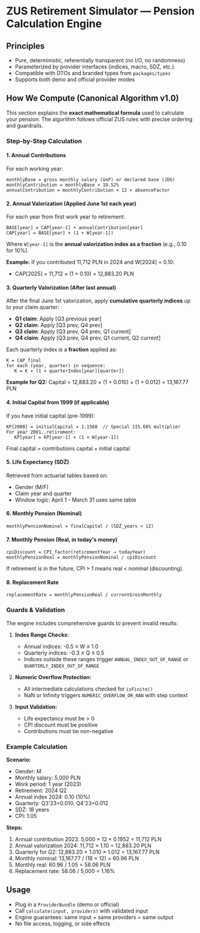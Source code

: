 # ZUS Retirement Simulator — Pension Calculation Engine

## Principles
- Pure, deterministic, referentially transparent (no I/O, no randomness)
- Parameterized by provider interfaces (indices, macro, SDŻ, etc.)
- Compatible with DTOs and branded types from `packages/types`
- Supports both demo and official provider modes

## How We Compute (Canonical Algorithm v1.0)

This section explains the **exact mathematical formula** used to calculate your pension. The algorithm follows official ZUS rules with precise ordering and guardrails.

### Step-by-Step Calculation

#### 1. **Annual Contributions**
For each working year:
```
monthlyBase = gross monthly salary (UoP) or declared base (JDG)
monthlyContribution = monthlyBase × 19.52%
annualContribution = monthlyContribution × 12 × absenceFactor
```

#### 2. **Annual Valorization** (Applied June 1st each year)
For each year from first work year to retirement:
```
BASE[year] = CAP[year-1] + annualContribution[year]
CAP[year] = BASE[year] × (1 + W[year-1])
```
Where `W[year-1]` is the **annual valorization index as a fraction** (e.g., 0.10 for 10%).

**Example:** If you contributed 11,712 PLN in 2024 and W[2024] = 0.10:
- CAP[2025] = 11,712 × (1 + 0.10) = 12,883.20 PLN

#### 3. **Quarterly Valorization** (After last annual)
After the final June 1st valorization, apply **cumulative quarterly indices** up to your claim quarter:

- **Q1 claim**: Apply [Q3 previous year]
- **Q2 claim**: Apply [Q3 prev, Q4 prev]
- **Q3 claim**: Apply [Q3 prev, Q4 prev, Q1 current]
- **Q4 claim**: Apply [Q3 prev, Q4 prev, Q1 current, Q2 current]

Each quarterly index is a **fraction** applied as:
```
K = CAP_final
for each (year, quarter) in sequence:
   K = K × (1 + quarterIndex[year][quarter])
```

**Example for Q2:** Capital = 12,883.20 × (1 + 0.010) × (1 + 0.012) = 13,167.77 PLN

#### 4. **Initial Capital from 1999** (if applicable)
If you have initial capital (pre-1999):
```
KP[2000] = initialCapital × 1.1560  // Special 115.60% multiplier
For year 2001..retirement:
   KP[year] = KP[year-1] × (1 + W[year-1])
```
Final capital = contributions capital + initial capital

#### 5. **Life Expectancy (SDŻ)**
Retrieved from actuarial tables based on:
- Gender (M/F)
- Claim year and quarter
- Window logic: April 1 - March 31 uses same table

#### 6. **Monthly Pension (Nominal)**
```
monthlyPensionNominal = finalCapital / (SDŻ_years × 12)
```

#### 7. **Monthly Pension (Real, in today's money)**
```
cpiDiscount = CPI_factor(retirementYear → todayYear)
monthlyPensionReal = monthlyPensionNominal / cpiDiscount
```
If retirement is in the future, CPI > 1 means real < nominal (discounting).

#### 8. **Replacement Rate**
```
replacementRate = monthlyPensionReal / currentGrossMonthly
```

### Guards & Validation

The engine includes comprehensive guards to prevent invalid results:

1. **Index Range Checks:**
   - Annual indices: -0.5 ≤ W ≤ 1.0
   - Quarterly indices: -0.3 ≤ Q ≤ 0.5
   - Indices outside these ranges trigger `ANNUAL_INDEX_OUT_OF_RANGE` or `QUARTERLY_INDEX_OUT_OF_RANGE`

2. **Numeric Overflow Protection:**
   - All intermediate calculations checked for `isFinite()`
   - NaN or Infinity triggers `NUMERIC_OVERFLOW_OR_NAN` with step context

3. **Input Validation:**
   - Life expectancy must be > 0
   - CPI discount must be positive
   - Contributions must be non-negative

### Example Calculation

**Scenario:**
- Gender: M
- Monthly salary: 5,000 PLN
- Work period: 1 year (2023)
- Retirement: 2024 Q2
- Annual index 2024: 0.10 (10%)
- Quarterly: Q3'23=0.010, Q4'23=0.012
- SDŻ: 18 years
- CPI: 1.05

**Steps:**
1. Annual contribution 2023: 5,000 × 12 × 0.1952 = 11,712 PLN
2. Annual valorization 2024: 11,712 × 1.10 = 12,883.20 PLN
3. Quarterly for Q2: 12,883.20 × 1.010 × 1.012 = 13,167.77 PLN
4. Monthly nominal: 13,167.77 / (18 × 12) = 60.96 PLN
5. Monthly real: 60.96 / 1.05 = 58.06 PLN
6. Replacement rate: 58.06 / 5,000 = 1.16%

## Usage
- Plug in a `ProviderBundle` (demo or official)
- Call `calculate(input, providers)` with validated input
- Engine guarantees: same input + same providers = same output
- No file access, logging, or side effects
